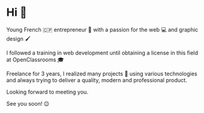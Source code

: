 # Hi 👋

Young French 🇨🇵 entrepreneur 🧔 with a passion for the web 💻 and graphic design 🖌️

I followed a training in web development until obtaining a license in this field at OpenClassrooms 🎓

Freelance for 3 years, I realized many projects 💼 using various technologies and always trying to deliver a quality, modern and professional product.

Looking forward to meeting you.

See you soon! 😉
